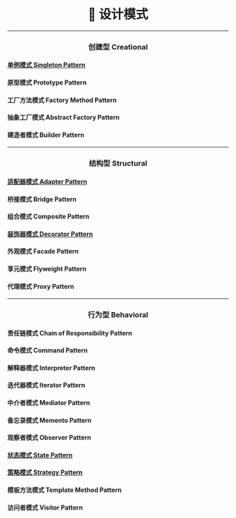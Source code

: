<h1 align="center">🚀 设计模式</h1>

---

<h3 align="center">创建型 Creational</h3>

#### [单例模式 Singleton Pattern](./singleton/README.md)

#### 原型模式 Prototype Pattern

#### 工厂方法模式 Factory Method Pattern

#### 抽象工厂模式 Abstract Factory Pattern

#### 建造者模式 Builder Pattern

---

<h3 align="center">结构型 Structural</h3>

#### [适配器模式 Adapter Pattern](./adapter/README.md)

#### 桥接模式 Bridge Pattern

#### 组合模式 Composite Pattern

#### [装饰器模式 Decorator Pattern](./decorator/README.md)

#### 外观模式 Facade Pattern

#### 享元模式 Flyweight Pattern

#### 代理模式 Proxy Pattern

---

<h3 align="center">行为型 Behavioral</h3>

#### 责任链模式 Chain of Responsibility Pattern

#### 命令模式 Command Pattern

#### 解释器模式 Interpreter Pattern

#### 迭代器模式 Iterator Pattern

#### 中介者模式 Mediator Pattern

#### 备忘录模式 Memento Pattern

#### 观察者模式 Observer Pattern

#### [状态模式 State Pattern](./state/README.md)

#### [策略模式 Strategy Pattern](./strategy/README.md)

#### 模板方法模式 Template Method Pattern

#### 访问者模式 Visitor Pattern
